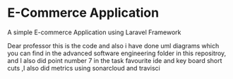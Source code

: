 # E-Commerce Application


A simple E-commerce Application using Laravel Framework

Dear professor this is the code and also i have done uml diagrams which you can find in the advanced software engineering folder in this repositroy, and I also did point number 7 in the task favourite ide and key board short cuts
,I also did metrics using sonarcloud and travisci 

